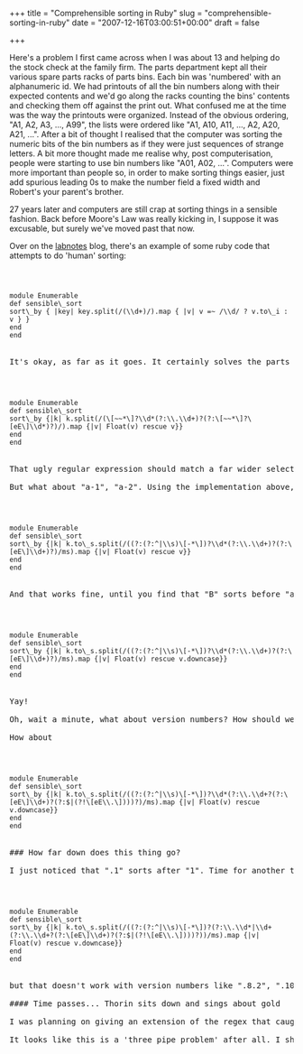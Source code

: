 +++
title = "Comprehensible sorting in Ruby"
slug = "comprehensible-sorting-in-ruby"
date = "2007-12-16T03:00:51+00:00"
draft = false

+++

Here's a problem I first came across when I was about 13 and helping do the stock check at the family firm. The parts department kept all their various spare parts racks of parts bins. Each bin was 'numbered' with an alphanumeric id. We had printouts of all the bin numbers along with their expected contents and we'd go along the racks counting the bins' contents and checking them off against the print out. What confused me at the time was the way the printouts were organized. Instead of the obvious ordering, "A1, A2, A3, ..., A99", the lists were ordered like "A1, A10, A11, ..., A2, A20, A21, ...". After a bit of thought I realised that the computer was sorting the numeric bits of the bin numbers as if they were just sequences of strange letters. A bit more thought made me realise why, post computerisation, people were starting to use bin numbers like "A01, A02, ...". Computers were more important than people so, in order to make sorting things easier, just add spurious leading 0s to make the number field a fixed width and Robert's your parent's brother.

27 years later and computers are still crap at sorting things in a sensible fashion. Back before Moore's Law was really kicking in, I suppose it was excusable, but surely we've moved past that now.

Over on the [labnotes](http://blog.labnotes.org/2007/12/13/rounded-corners-173-beautiful-code/) blog, there's an example of some ruby code that attempts to do 'human' sorting:

<code>

<pre>
module Enumerable
def sensible\_sort
sort\_by { |key| key.split(/(\\d+)/).map { |v| v =~ /\\d/ ? v.to\_i : v } }
end
end
</code>

It's okay, as far as it goes. It certainly solves the parts bin problem I outlined above, but it's not ideal. For example, you might expect `['-1', '1', '1.02', '1.1'].sensible_sort` to leave the order unchanged, but what you actually get is '1, 1.02, 1.1, -1'. Not ideal. Let's rewrite sensible sort as

<code>

<pre>
module Enumerable
def sensible\_sort
sort\_by {|k| k.split(/(\[~~*\]?\\d*(?:\\.\\d+)?(?:\[~~*\]?\[eE\]\\d*)?)/).map {|v| Float(v) rescue v}}
end
end
</code>

That ugly regular expression should match a far wider selection of string representations of numbers. Certainly our 'bad' list is now sorted correctly.

But what about "a-1", "a-2". Using the implementation above, they'd get sorted as "a-2, a-1", which can't be right, can it? Let's extend it a bit more and make sure we only worry about the '+' and '-' if they're at the beginning of a line or preceded by whitespace.

<code>

<pre>
module Enumerable
def sensible\_sort
sort\_by {|k| k.to\_s.split(/((?:(?:^|\\s)\[-*\])?\\d*(?:\\.\\d+)?(?:\[eE\]\\d+)?)/ms).map {|v| Float(v) rescue v}}
end
end
</code>

And that works fine, until you find that "B" sorts before "a". Let's catch that as well:

<code>

<pre>
module Enumerable
def sensible\_sort
sort\_by {|k| k.to\_s.split(/((?:(?:^|\\s)\[-*\])?\\d*(?:\\.\\d+)?(?:\[eE\]\\d+)?)/ms).map {|v| Float(v) rescue v.downcase}}
end
end
</code>

Yay!

Oh, wait a minute, what about version numbers? How should we sort, say "perl 5.8.0" and "perl 5.10.0"? The 5.8.0 form should definitely come first... Hmm...

How about

<code>

<pre>
module Enumerable
def sensible\_sort
sort\_by {|k| k.to\_s.split(/((?:(?:^|\\s)\[-*\])?\\d*(?:\\.\\d+?(?:\[eE\]\\d+)?(?:$|(?!\[eE\\.\])))?)/ms).map {|v| Float(v) rescue v.downcase}}
end
end
</code>

### How far down does this thing go?

I just noticed that ".1" sorts after "1". Time for another tweak...

<code>

<pre>
module Enumerable
def sensible\_sort
sort\_by {|k| k.to\_s.split(/((?:(?:^|\\s)\[-*\])?(?:\\.\\d*|\\d+(?:\\.\\d+?(?:\[eE\]\\d+)?(?:$|(?!\[eE\\.\])))?))/ms).map {|v| Float(v) rescue v.downcase}}
end
end
</code>

but that doesn't work with version numbers like ".8.2", ".10.2"...

#### Time passes... Thorin sits down and sings about gold

I was planning on giving an extension of the regex that caught this issue as well, but I'm afraid I've stumped myself - I can't do it with a single regular expression unless I can use a fixed width lookbehind assertion, but they're only available in Perl. Of course, it's still possible to fix it, but doing so will take more thought than I have available to me at this time on a Sunday morning. And all this is before we get onto making sure that "1/2" sorts between "0" and "1". And phone numbers. After all, "01915551238" is 'obviously' the same as "0191 555 1238" and "0191 555-1238", so they should end up next to each other in the sorted list.

It looks like this is a 'three pipe problem' after all. I shall probably return to this...

